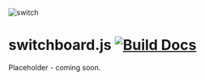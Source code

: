 ![switch](https://i.imgur.com/oK9kwVl.png)
# switchboard.js [![Build Docs](https://github.com/shadowmoose/switchboard.js/workflows/Build%20Docs/badge.svg)](https://shadowmoose.github.io/switchboard.js)

Placeholder - coming soon.
